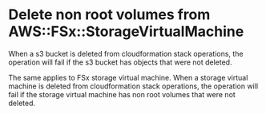 # Delete non root volumes from AWS::FSx::StorageVirtualMachine

When a s3 bucket is deleted from cloudformation stack operations, the operation will fail if the s3 bucket has objects that were not deleted.

The same applies to FSx storage virtual machine. When a storage virtual machine is deleted from cloudformation stack operations, the operation will fail if the storage virtual machine has non root volumes that were not deleted.





